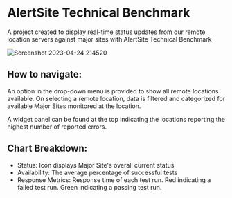 # AlertSite Technical Benchmark 
A project created to display real-time status updates from our remote location servers against major sites with AlertSite Technical Benchmark

![Screenshot 2023-04-24 214520](https://user-images.githubusercontent.com/28473506/234154667-d17e9f59-deba-45f0-98a8-2ca208f4b0c9.png)

## How to navigate: 

An option in the drop-down menu is provided to show all remote locations available. On selecting a remote location, data is filtered and categorized for available Major Sites monitored at the location. 

A widget panel can be found at the top indicating the locations reporting the highest number of reported errors. 

## Chart Breakdown: 
- Status: Icon displays Major Site's overall current status
- Availability: The average percentage of successful tests
- Response Metrics: Response time of each test run. Red indicating a failed test run. Green indicating a passing test run.
